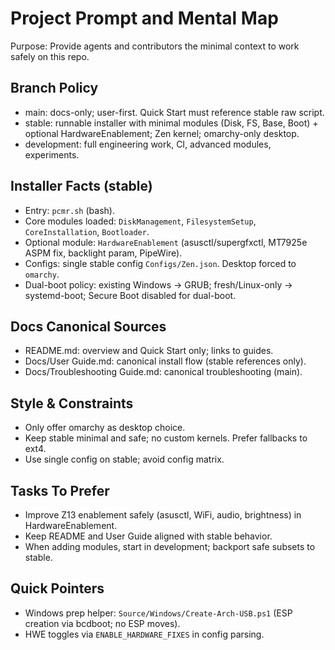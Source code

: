 # Project Prompt and Mental Map

Purpose: Provide agents and contributors the minimal context to work safely on this repo.

## Branch Policy
- main: docs-only; user-first. Quick Start must reference stable raw script.
- stable: runnable installer with minimal modules (Disk, FS, Base, Boot) + optional HardwareEnablement; Zen kernel; omarchy-only desktop.
- development: full engineering work, CI, advanced modules, experiments.

## Installer Facts (stable)
- Entry: `pcmr.sh` (bash).
- Core modules loaded: `DiskManagement`, `FilesystemSetup`, `CoreInstallation`, `Bootloader`.
- Optional module: `HardwareEnablement` (asusctl/supergfxctl, MT7925e ASPM fix, backlight param, PipeWire).
- Configs: single stable config `Configs/Zen.json`. Desktop forced to `omarchy`.
- Dual-boot policy: existing Windows → GRUB; fresh/Linux-only → systemd-boot; Secure Boot disabled for dual-boot.

## Docs Canonical Sources
- README.md: overview and Quick Start only; links to guides.
- Docs/User Guide.md: canonical install flow (stable references only).
- Docs/Troubleshooting Guide.md: canonical troubleshooting (main).

## Style & Constraints
- Only offer omarchy as desktop choice.
- Keep stable minimal and safe; no custom kernels. Prefer fallbacks to ext4.
- Use single config on stable; avoid config matrix.

## Tasks To Prefer
- Improve Z13 enablement safely (asusctl, WiFi, audio, brightness) in HardwareEnablement.
- Keep README and User Guide aligned with stable behavior.
- When adding modules, start in development; backport safe subsets to stable.

## Quick Pointers
- Windows prep helper: `Source/Windows/Create-Arch-USB.ps1` (ESP creation via bcdboot; no ESP moves).
- HWE toggles via `ENABLE_HARDWARE_FIXES` in config parsing.
